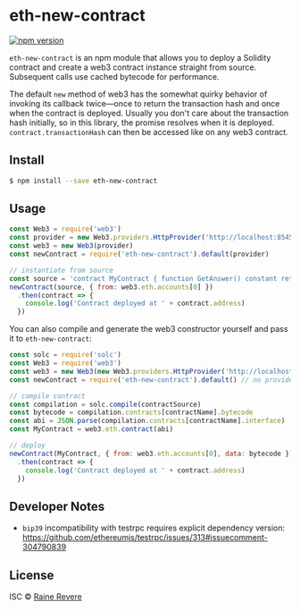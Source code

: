# eth-new-contract
[![npm version](https://img.shields.io/npm/v/eth-new-contract.svg)](https://npmjs.org/package/eth-new-contract)

`eth-new-contract` is an npm module that allows you to deploy a Solidity contract and create a web3 contract instance straight from source. Subsequent calls use cached bytecode for performance.

The default `new` method of web3 has the somewhat quirky behavior of invoking its callback twice—once to return the transaction hash and once when the contract is deployed. Usually you don't care about the transaction hash initially, so in this library, the promise resolves when it is deployed. `contract.transactionHash` can then be accessed like on any web3 contract.

## Install

```sh
$ npm install --save eth-new-contract
```

## Usage

```js
const Web3 = require('web3')
const provider = new Web3.providers.HttpProvider('http://localhost:8545')
const web3 = new Web3(provider)
const newContract = require('eth-new-contract').default(provider)

// instantiate from source
const source = 'contract MyContract { function GetAnswer() constant returns(uint) { return 42; } }'
newContract(source, { from: web3.eth.accounts[0] })
  .then(contract => {
    console.log('Contract deployed at ' + contract.address)
  })
```

You can also compile and generate the web3 constructor yourself and pass it to `eth-new-contract`:

```js
const solc = require('solc')
const Web3 = require('web3')
const web3 = new Web3(new Web3.providers.HttpProvider('http://localhost:8545'))
const newContract = require('eth-new-contract').default() // no provider needed

// compile contract
const compilation = solc.compile(contractSource)
const bytecode = compilation.contracts[contractName].bytecode
const abi = JSON.parse(compilation.contracts[contractName].interface)
const MyContract = web3.eth.contract(abi)

// deploy
newContract(MyContract, { from: web3.eth.accounts[0], data: bytecode })
  .then(contract => {
    console.log('Contract deployed at ' + contract.address)
  })
```

## Developer Notes

- `bip39` incompatibility with testrpc requires explicit dependency version: https://github.com/ethereumjs/testrpc/issues/313#issuecomment-304790839

## License

ISC © [Raine Revere](https://github.com/raineorshine)
